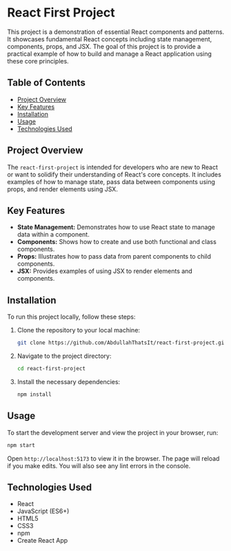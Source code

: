 # React First Project

This project is a demonstration of essential React components and patterns. It showcases fundamental React concepts including state management, components, props, and JSX. The goal of this project is to provide a practical example of how to build and manage a React application using these core principles.

## Table of Contents

- [Project Overview](#project-overview)
- [Key Features](#key-features)
- [Installation](#installation)
- [Usage](#usage)
- [Technologies Used](#technologies-used)

## Project Overview

The `react-first-project` is intended for developers who are new to React or want to solidify their understanding of React's core concepts. It includes examples of how to manage state, pass data between components using props, and render elements using JSX.

## Key Features

- **State Management:** Demonstrates how to use React state to manage data within a component.
- **Components:** Shows how to create and use both functional and class components.
- **Props:** Illustrates how to pass data from parent components to child components.
- **JSX:** Provides examples of using JSX to render elements and components.

## Installation

To run this project locally, follow these steps:

1. Clone the repository to your local machine:
    ```sh
    git clone https://github.com/AbdullahThatsIt/react-first-project.git
    ```

2. Navigate to the project directory:
    ```sh
    cd react-first-project
    ```

3. Install the necessary dependencies:
    ```sh
    npm install
    ```

## Usage

To start the development server and view the project in your browser, run:

```sh
npm start
```

Open ```http://localhost:5173``` to view it in the browser. The page will reload if you make edits. You will also see any lint errors in the console.

## Technologies Used

- React
- JavaScript (ES6+)
- HTML5
- CSS3
- npm
- Create React App
